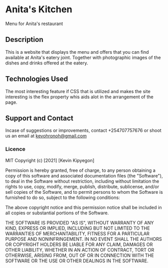 # Anita's Kitchen
Menu for Anita's restaurant
## Description
This is a website that displays the menu and offers that you can find available at Anita's eatery joint. Together with photographic images of the dishes and drinks offered at the eatery.
## Technologies Used
The most interesting feature if CSS that is utilized and makes the site interesting is the flex property whis aids alot in the arrangement of the page.
## Support and Contact
Incase of suggestions or improvements, contact +254707757676 or shoot us an email at kevohronoh@gmail.com
### Licence
MIT
Copyright (c) [2021] [Kevin Kipyegon]

Permission is hereby granted, free of charge, to any person obtaining a copy
of this software and associated documentation files (the "Software"), to deal
in the Software without restriction, including without limitation the rights
to use, copy, modify, merge, publish, distribute, sublicense, and/or sell
copies of the Software, and to permit persons to whom the Software is
furnished to do so, subject to the following conditions:

The above copyright notice and this permission notice shall be included in all
copies or substantial portions of the Software.

THE SOFTWARE IS PROVIDED "AS IS", WITHOUT WARRANTY OF ANY KIND, EXPRESS OR
IMPLIED, INCLUDING BUT NOT LIMITED TO THE WARRANTIES OF MERCHANTABILITY,
FITNESS FOR A PARTICULAR PURPOSE AND NONINFRINGEMENT. IN NO EVENT SHALL THE
AUTHORS OR COPYRIGHT HOLDERS BE LIABLE FOR ANY CLAIM, DAMAGES OR OTHER
LIABILITY, WHETHER IN AN ACTION OF CONTRACT, TORT OR OTHERWISE, ARISING FROM,
OUT OF OR IN CONNECTION WITH THE SOFTWARE OR THE USE OR OTHER DEALINGS IN THE
SOFTWARE.